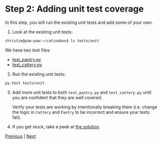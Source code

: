 # Step 2: Adding unit test coverage

In this step, you will run the existing unit tests and add some of your own.

1. Look at the existing unit tests:

  ```bash
  christie@paw-paw:~/catinabox$ ls tests/unit
  ```

  We have two test files:
  * [test_pantry.py](../tests/unit/test_pantry.py)
  * [test_cattery.py](../tests/unit/test_cattery.py)

2. Run the existing unit tests:

  ```bash
  py.test tests/unit
  ```
  
3. Add more unit tests to both `test_pantry.py` and `test_cattery.py` until
   you are confident that they are well covered.
   
   Verify your tests are working by intentionally breaking them (i.e. change
   the logic in `Cattery` and `Pantry` to be incorrect and ensure your
   tests fail).

4. If you get stuck, take a peek at [the solution](https://github.com/keeppythonweird/catinabox/tree/step2/tests/unit).

[Previous](1.md) | [Next](3.md)